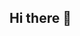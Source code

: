 ## Hi there 👋

<!--
**zachary-ivey/zachary-ivey** is a ✨ _special_ ✨ repository because its `README.md` (this file) appears on your GitHub profile.

Hello my name is Zachary Ivey
I am 22 years old 
Im studying Network Administration and Im set to graduate next semester
I'm taking this class to see if I might like C++

